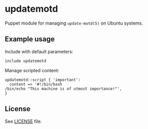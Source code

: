 # updatemotd

Puppet module for managing `update-motd(5)` on Ubuntu systems.

## Example usage

Include with default parameters:
```
include updatemotd
```

Manage scripted content:
``` puppet
updatemotd::script { 'important':
  content => '#!/bin/bash
/bin/echo "This machine is of utmost importance!"',
}
```

## License

See [LICENSE](LICENSE) file.
